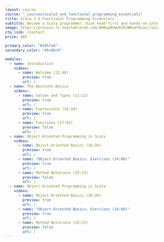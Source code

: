 ```yaml
---
layout: course
course: "_courses/scala3_and_functional_programming_essentials"
title: Scala 3 & Functional Programming Essentials
subtitle: Become a Scala programmer. Dive head-first and hands-on into the fundamentals of Scala and functional programming.
image: https://process.fs.teachablecdn.com/ADNupMnWyR7kCWRvm76Laz/resize=width:705/https://www.filepicker.io/api/file/RvxMhRHKTY6wDoHGZepd
cta_link: /contact
price: $85

primary_color: "#2057a8"
secondary_color: "#5c86c9"

modules:
  - name: Introduction
    videos:
      - name: Welcome (12:46)
        preview: true
        url: /
  - name: The Absolute Basics
    videos:
      - name: Values and Types (11:12)
        preview: true
        url: /
      - name: Expressions (16:10)
        preview: true
        url: /
      - name: Functions (27:01)
        preview: false
        url: /
  - name: Object-Oriented Programming in Scala
    videos:
      - name: Object-Oriented Basics (16:26)
        preview: true
        url: /
      - name: "Object-Oriented Basics: Exercises (24:08)"
        preview: true
        url: /
      - name: Method Notations (25:23)
        preview: false
        url: /
  - name: Object-Oriented Programming in Scala
    videos:
      - name: Object-Oriented Basics (16:26)
        preview: true
        url: /
      - name: "Object-Oriented Basics: Exercises (24:08)"
        preview: true
        url: /
      - name: Method Notations (25:23)
        preview: false
        url: /
---
```

